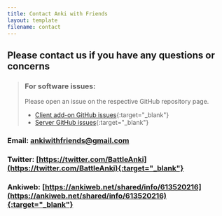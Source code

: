 ```yaml
---
title: Contact Anki with Friends
layout: template
filename: contact
---
```



## Please contact us if you have any questions or concerns

> ### For software issues:
>
> Please open an issue on the respective GitHub repository page.
> - [Client add-on GitHub issues](https://github.com/jopeo/Anki-with-Friends/issues){:target="_blank"}
> - [Server GitHub issues](https://github.com/jopeo/Server-for-Battle-Anki/issues){:target="_blank"}

### Email: [ankiwithfriends@gmail.com](mailto:ankiwithfriends@gmail.com)

### Twitter: [https://twitter.com/BattleAnki](https://twitter.com/BattleAnki){:target="_blank"}

### Ankiweb: [https://ankiweb.net/shared/info/613520216](https://ankiweb.net/shared/info/613520216){:target="_blank"}



